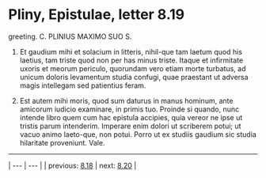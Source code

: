 # Pliny, Epistulae, letter 8.19

greeting. C. PLINIUS MAXIMO SUO S.



1. Et gaudium mihi et solacium in litteris, nihil-que tam laetum quod his laetius, tam triste quod non per has minus triste. Itaque et infirmitate uxoris et meorum periculo, quorundam vero etiam morte turbatus, ad unicum doloris levamentum studia confugi, quae praestant ut adversa magis intellegam sed patientius feram.



2. Est autem mihi moris, quod sum daturus in manus hominum, ante amicorum iudicio examinare, in primis tuo. Proinde si quando, nunc intende libro quem cum hac epistula accipies, quia vereor ne ipse ut tristis parum intenderim. Imperare enim dolori ut scriberem potui; ut vacuo animo laeto-que, non potui. Porro ut ex studiis gaudium sic studia hilaritate proveniunt. Vale.



---

| --- | --- |
| previous: [8.18](../8.18/) | next: [8.20](../8.20/) |